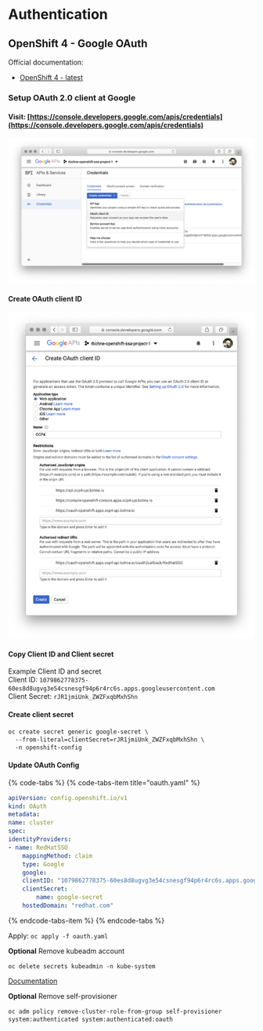 # Authentication

## OpenShift 4 - Google OAuth

Official documentation:

* [OpenShift 4 - latest](https://docs.openshift.com/container-platform/latest/authentication/identity_providers/configuring-google-identity-provider.html)

### Setup OAuth 2.0 client at Google <a id="user-content-setup-oauth-2-0-client-at-google"></a>

#### Visit: [https://console.developers.google.com/apis/credentials](https://console.developers.google.com/apis/credentials)

![](../.gitbook/assets/google-oauth-screenshot1.png)

#### Create OAuth client ID

![](../.gitbook/assets/google-oauth-screenshot2.png)

#### Copy Client ID and Client secret

Example Client ID and secret  
Client ID: `1079862778375-60es8d8ugvg3e54csnesgf94p6r4rc6s.apps.googleusercontent.com`  
Client Secret: `rJR1jmiUnk_ZWZFxqbMxhShn`

#### Create client secret

```text
oc create secret generic google-secret \
  --from-literal=clientSecret=rJR1jmiUnk_ZWZFxqbMxhShn \
  -n openshift-config
```

#### Update OAuth Config

{% code-tabs %}
{% code-tabs-item title="oauth.yaml" %}
```yaml
apiVersion: config.openshift.io/v1
kind: OAuth
metadata:
name: cluster
spec:
identityProviders:
- name: RedHatSSO
    mappingMethod: claim
    type: Google
    google:
    clientID: "1079862778375-60es8d8ugvg3e54csnesgf94p6r4rc6s.apps.googleusercontent.com"
    clientSecret:
        name: google-secret
    hostedDomain: "redhat.com"
```
{% endcode-tabs-item %}
{% endcode-tabs %}

Apply: `oc apply -f oauth.yaml`  


**Optional** Remove kubeadm account 

```text
oc delete secrets kubeadmin -n kube-system
```

[Documentation](https://docs.openshift.com/container-platform/4.1/authentication/remove-kubeadmin.html) 

**Optional** Remove self-provisioner

```text
oc adm policy remove-cluster-role-from-group self-provisioner system:authenticated system:authenticated:oauth
```

